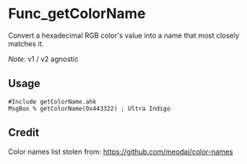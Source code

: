 # Func_getColorName
Convert a hexadecimal RGB color's value into a name that most closely matches it.

*Note:* v1 / v2 agnostic
## Usage

```
#Include getColorName.ahk
MsgBox % getColorName(0x443322) ; Ultra Indigo
```

## Credit

Color names list stolen from: https://github.com/meodai/color-names
